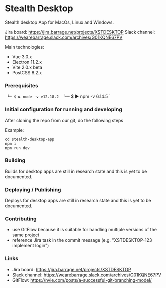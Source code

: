 # Stealth Desktop

Stealth desktop App for MacOs, Linux and Windows.

Jira board: https://jira.barrage.net/projects/XSTDESKTOP
Slack channel: https://wearebarrage.slack.com/archives/G01KQNE67PV

Main technologies:
* Vue 3.0.x
* Electron 11.2.x
* Vite 2.0.x beta
* PostCSS 8.2.x

### Prerequisites

`
└─ $ ▶ node -v
v12.18.2`
`
`
└─ $ ▶ npm -v
6.14.5 
`

### Initial configuration for running and developing

After cloning the repo from our git, do the following steps

Example:
```shell
cd stealth-desktop-app
npm i
npm run dev
```

### Building

Builds for desktop apps are still in research state and this is yet to be documented.

### Deploying / Publishing

Deploys for desktop apps are still in research state and this is yet to be documented.

### Contributing

* use GitFlow because it is suitable for handling multiple versions of the same project
* reference Jira task in the commit message (e.g. "XSTDESKTOP-123 implement login")


### Links

* Jira board: https://jira.barrage.net/projects/XSTDESKTOP
* Slack channel: https://wearebarrage.slack.com/archives/G01KQNE67PV
* GitFlow: https://nvie.com/posts/a-successful-git-branching-model/
